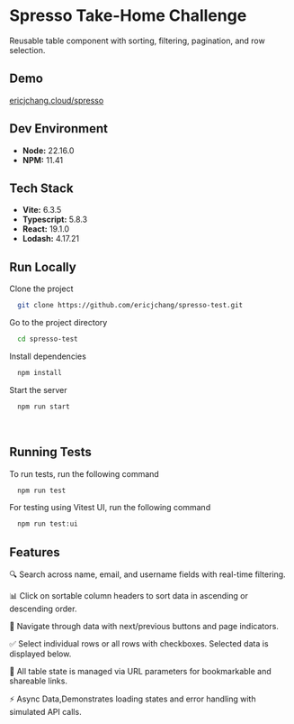 # Spresso Take-Home Challenge

Reusable table component with sorting, filtering, pagination, and row selection.

## Demo

[ericjchang.cloud/spresso](https://ericjchang.cloud/spresso/)

## Dev Environment

- **Node:** 22.16.0
- **NPM:** 11.41

## Tech Stack

- **Vite:** 6.3.5
- **Typescript:** 5.8.3
- **React:** 19.1.0
- **Lodash:** 4.17.21

## Run Locally

Clone the project

```bash
  git clone https://github.com/ericjchang/spresso-test.git
```

Go to the project directory

```bash
  cd spresso-test
```

Install dependencies

```bash
  npm install
```

Start the server

```bash
  npm run start
```

<br/>

## Running Tests

To run tests, run the following command

```bash
  npm run test
```

For testing using Vitest UI, run the following command

```bash
  npm run test:ui
```

## Features

🔍 Search across name, email, and username fields with real-time filtering.

📊 Click on sortable column headers to sort data in ascending or descending order.

📄 Navigate through data with next/previous buttons and page indicators.

✅ Select individual rows or all rows with checkboxes. Selected data is displayed below.

🔗 All table state is managed via URL parameters for bookmarkable and shareable links.

⚡ Async Data,Demonstrates loading states and error handling with simulated API calls.
